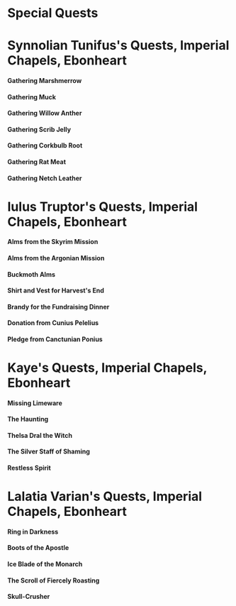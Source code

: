 # Special Quests
# Synnolian Tunifus's Quests, Imperial Chapels, Ebonheart
#### Gathering Marshmerrow
#### Gathering Muck
#### Gathering Willow Anther
#### Gathering Scrib Jelly
#### Gathering Corkbulb Root
#### Gathering Rat Meat
#### Gathering Netch Leather

# Iulus Truptor's Quests, Imperial Chapels, Ebonheart
#### Alms from the Skyrim Mission
#### Alms from the Argonian Mission
#### Buckmoth Alms
#### Shirt and Vest for Harvest's End
#### Brandy for the Fundraising Dinner
#### Donation from Cunius Pelelius
#### Pledge from Canctunian Ponius

# Kaye's Quests, Imperial Chapels, Ebonheart
#### Missing Limeware
#### The Haunting
#### Thelsa Dral the Witch
#### The Silver Staff of Shaming
#### Restless Spirit

# Lalatia Varian's Quests, Imperial Chapels, Ebonheart
#### Ring in Darkness
#### Boots of the Apostle
#### Ice Blade of the Monarch
#### The Scroll of Fiercely Roasting
#### Skull-Crusher
